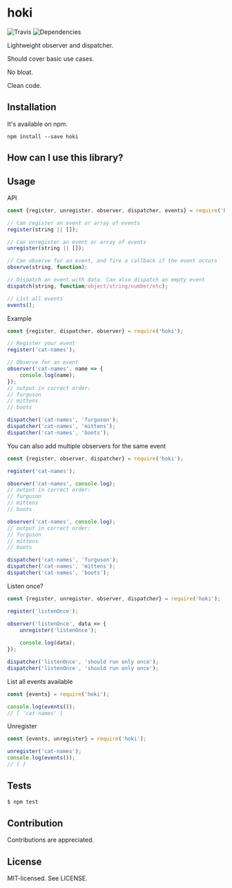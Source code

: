 hoki
======
![Travis](https://travis-ci.org/bjarneo/hoki.svg?branch=master)
![Dependencies](https://david-dm.org/bjarneo/hoki.svg)

Lightweight observer and dispatcher.

Should cover basic use cases.

No bloat.

Clean code.

Installation
------
It's available on npm.
```
npm install --save hoki
```

How can I use this library?
------

Usage
------
API
```js
const {register, unregister, observer, dispatcher, events} = require('hoki');

// Can register an event or array of events
register(string || []);

// Can unregister an event or array of events
unregister(string || []);

// Can observe for an event, and fire a callback if the event occurs
observe(string, function);

// Dispatch an event with data. Can also dispatch an empty event
dispatch(string, function/object/string/number/etc);

// List all events
events();
```

Example
```js
const {register, dispatcher, observer} = require('hoki');

// Register your event
register('cat-names');

// Observe for an event
observer('cat-names', name => {
    console.log(name);
});
// output in correct order:
// furguson
// mittens
// boots

dispatcher('cat-names', 'furguson');
dispatcher('cat-names', 'mittens');
dispatcher('cat-names', 'boots');
```

You can also add multiple observers for the same event
```js
const {register, observer, dispatcher} = require('hoki');

register('cat-names');

observer('cat-names', console.log);
// output in correct order:
// furguson
// mittens
// boots

observer('cat-names', console.log);
// output in correct order:
// furguson
// mittens
// boots

dispatcher('cat-names', 'furguson');
dispatcher('cat-names', 'mittens');
dispatcher('cat-names', 'boots');
```

Listen once?
```js
const {register, unregister, observer, dispatcher} = require('hoki');

register('listenOnce');

observer('listenOnce', data => {
    unregister('listenOnce');
    
    console.log(data);
});

dispatcher('listenOnce', 'should run only once');
dispatcher('listenOnce', 'should run only once');

```

List all events available
```js
const {events} = require('hoki');

console.log(events());
// [ 'cat-names' ]
```

Unregister
```js
const {events, unregister} = require('hoki');

unregister('cat-names');
console.log(events());
// [ ]
```

Tests
------
```bash
$ npm test
```

Contribution
------
Contributions are appreciated.

License
------
MIT-licensed. See LICENSE.
